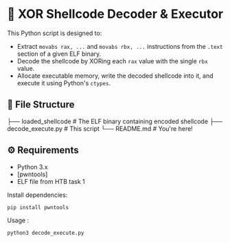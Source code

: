 # 🔐 XOR Shellcode Decoder & Executor

This Python script is designed to:
- Extract `movabs rax, ...` and `movabs rbx, ...` instructions from the `.text` section of a given ELF binary.
- Decode the shellcode by XORing each `rax` value with the single `rbx` value.
- Allocate executable memory, write the decoded shellcode into it, and execute it using Python's `ctypes`.

## 📁 File Structure

├── loaded_shellcode # The ELF binary containing encoded shellcode
├── decode_execute.py # This script
└── README.md # You're here!


## ⚙️ Requirements

- Python 3.x
- [pwntools]
- ELF file from HTB task 1

Install dependencies:
```bash
pip install pwntools
```


Usage :
```bash
python3 decode_execute.py
```


